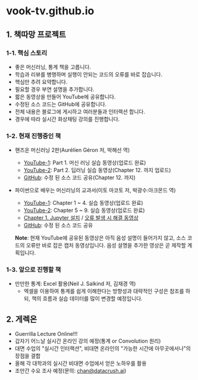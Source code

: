 # vook-tv.github.io

## 1. 책따망 프로젝트

### 1-1. 핵심 스토리
* 좋은 머신러닝, 통계 책을 고릅니다.
* 학습과 리뷰를 병행하며 실행이 안되는 코드의 오류를 바로 잡습니다.
* 핵심만 추려 요약합니다.
* 필요할 경우 부연 설명을 추가합니다.
* 짧은 동영상을 만들어 YouTube에 공유합니다.
* 수정된 소스 코드는 GitHub에 공유합니다.
* 전체 내용은 블로그에 게시하고 여러분들과 인터랙션 합니다.
* 경우에 따라 실시간 화상채팅 강의를 진행합니다.

### 1-2. 현재 진행중인 책
* 핸즈온 머신러닝 2판(Aurélien Géron 저, 박해선 역)
    * [YouTube-1](https://www.youtube.com/playlist?list=PL3vETZ0d3GBwkKbCZlYB2Enbp96IOmonq): Part 1. 머신 러닝 실습 동영상(업로드 완료)
    * [YouTube-2](https://www.youtube.com/playlist?list=PL3vETZ0d3GBx_1fO3tTRx3cepwGbq7Qxe): Part 2. 딥러닝 실습 동영상(Chapter 12. 까지 업로드)
    * [GitHub](https://github.com/vook-tv/handson_ml_2nd): 수정 된 소스 코드 공유(Chapter 12. 까지)
* 파이썬으로 배우는 머신러닝의 교과서(이토 마코토 저, 박광수:아크몬드 역)
    * [YouTube-1](https://www.youtube.com/playlist?list=PL3vETZ0d3GBwkKbCZlYB2Enbp96IOmonq): Chapter 1 ~ 4. 실습 동영상(업로드 완료)
    * [YouTube-2](https://www.youtube.com/playlist?list=PL3vETZ0d3GByvSUHfC49Tp38hOVDpznD1): Chapter 5 ~ 9. 실습 동영상(업로드 완료)
    * [Chapter 1. Jupyter 설치](https://www.youtube.com/playlist?list=PL3vETZ0d3GBwYfllUha6tVKo9U2Fsugy1) / [오류 발생 시 해결 동영상](https://www.youtube.com/playlist?list=PL3vETZ0d3GBz1p69OQn7dmO04yBIa0iXz)
    * [GitHub](https://github.com/vook-tv/ml_textbook_py): 수정 된 소스 코드 공유

    **Note**: 현재 YouTube에 공유된 동영상은 아직 음성 설명이 들어가지 않고, 소스 코드의 오류만 바로 잡은 캡처 동영상입니다. 음성 설명을 추가한 영상은 곧 제작할 계획입니다.

### 1-3. 앞으로 진행할 책
* 만만한 통계: Excel 활용(Neil J. Salkind 저, 김재경 역)
    * 엑셀을 이용하여 통계를 쉽게 이해한다는 방향성과 대략적인 구성은 참조를 하되, 책의 흐름과 실습 데이터를 많이 변경할 예정입니다.

## 2. 게렉온
* Guerrilla Lecture Online!!!
* 갑자기 어느날 실시간 온라인 강의 예정(통계 or Convolution 원리)
* 대면 수업의 "실시간 인터랙션", 비대면 온라인의 "가능한 시간에 아무곳에서나"의 장점을 결합
* 올해 각 대학과의 실시간 비대면 수업에서 얻은 노하우를 활용
* 조만간 수요 조사 예정(문의: chan@datacrush.ai)